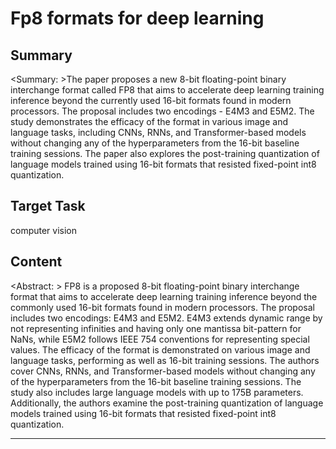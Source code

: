 # Fp8 formats for deep learning

## Summary

<Summary: >The paper proposes a new 8-bit floating-point binary interchange format called FP8 that aims to accelerate deep learning training inference beyond the currently used 16-bit formats found in modern processors. The proposal includes two encodings - E4M3 and E5M2. The study demonstrates the efficacy of the format in various image and language tasks, including CNNs, RNNs, and Transformer-based models without changing any of the hyperparameters from the 16-bit baseline training sessions. The paper also explores the post-training quantization of language models trained using 16-bit formats that resisted fixed-point int8 quantization.


## Target Task

computer vision

## Content

<Abstract: > FP8 is a proposed 8-bit floating-point binary interchange format that aims to accelerate deep learning training inference beyond the commonly used 16-bit formats found in modern processors. The proposal includes two encodings: E4M3 and E5M2. E4M3 extends dynamic range by not representing infinities and having only one mantissa bit-pattern for NaNs, while E5M2 follows IEEE 754 conventions for representing special values. The efficacy of the format is demonstrated on various image and language tasks, performing as well as 16-bit training sessions. The authors cover CNNs, RNNs, and Transformer-based models without changing any of the hyperparameters from the 16-bit baseline training sessions. The study also includes large language models with up to 175B parameters. Additionally, the authors examine the post-training quantization of language models trained using 16-bit formats that resisted fixed-point int8 quantization.



---

